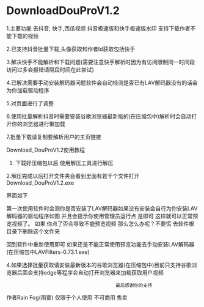 # DownloadDouProV1.2

1.主要功能 去抖音, 快手,西瓜视频 抖音极速版和快手极速版水印 支持下载作者不能下载的视频

2.已支持抖音批量下载,头像获取和作者Id获取包括快手

3.解决快手不能解析和下载问题(需要注意快手解析时因为有访问限制同一时间段访问过多会报错请隔段时间在此尝试)

4.已解决需要手动安装解码器问题软件会自动检测是否已有LAV解码器没有的话会为你加载驱动程序

5.对页面进行了调整

6.使用批量解析抖音时需要安装谷歌浏览器最新版的(在压缩包中)解析时会自动打开你的浏览器进行懒加载

7.批量下载请复制要解析用户的主页链接

Download_DouProV1.2使用教程
1.	下载好压缩包以后 
使用解压工具进行解压

2.解压完成以后打开文件夹会看到里面有若干个文件打开Download_DouProV1.2.exe

 
界面如下
 
第一次使用软件时会测你是否安装了LAV解码器如果没有安装会自行为你安装LAV解码器的驱动程序如图 
并且会提示你使用管理员运行点 是即可
这样就可以正常预览视频了。 如果 你点了否会导致不能预览视频 那么怎么办呢？不要慌 去软件根目录下删除这个文件夹
 
回到软件中重新使用即可
如果还是不能正常使用预览功能去手动安装LAV解码器(在压缩包中LAVFilters-0.73.1.exe)

 

4.如果选择批量获取请安装最新版本的谷歌浏览器(在压缩包中)目前只支持谷歌浏览器后面会支持edge等程序会自动打开浏览器来加载获取用户视频 


											最后感谢你的支持
作者Rain Fog(雨雾)
仅限于个人使用 不可商用 售卖

